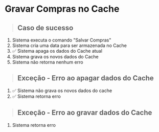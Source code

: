 # Gravar Compras no Cache

> ## Caso de sucesso

1. Sistema executa o comando "Salvar Compras"
2. Sistema cria uma data para ser armazenada no Cache
3. ✅ Sistema apaga os dados do Cache atual
4. Sistema grava os novos dados do Cache
5. Sistema não retorna nenhum erro

> ## Exceção - Erro ao apagar dados do Cache

1. ✅ Sistema não grava os novos dados do cache
2. ✅ Sistema retorna erro

> ## Exceção - Erro ao gravar dados do Cache

1. Sistema retorna erro
